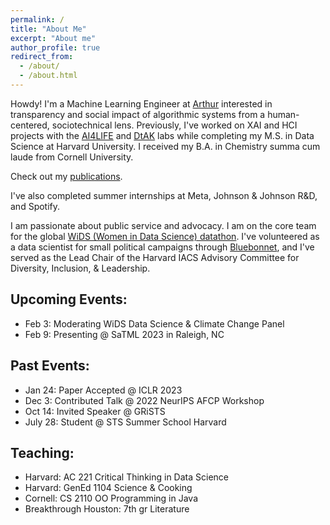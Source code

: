 ```yaml
---
permalink: /
title: "About Me"
excerpt: "About me"
author_profile: true
redirect_from: 
  - /about/
  - /about.html
---
```

Howdy! I'm a Machine Learning Engineer at [Arthur](https://www.arthur.ai/) interested in transparency and social impact of algorithmic systems from a human-centered, sociotechnical lens. Previously, I've worked on XAI and HCI projects with the [AI4LIFE](https://twitter.com/ai4life_harvard?lang=en) and [DtAK](https://dtak.github.io/) labs while completing my M.S. in Data Science at Harvard University. I received my B.A. in Chemistry summa cum laude from Cornell University.

Check out my [publications](https://teresadatta.github.io/publications/).

I've also completed summer internships at Meta, Johnson & Johnson R&D, and Spotify.

I am passionate about public service and advocacy. I am on the core team for the global [WiDS (Women in Data Science) datathon](https://www.widsconference.org/datathon.html). I've volunteered as a data scientist for small political campaigns through [Bluebonnet](https://www.bluebonnetdata.org/), and I've served as the Lead Chair of the Harvard IACS Advisory Committee for Diversity, Inclusion, & Leadership.

Upcoming Events: 
------
* Feb 3: Moderating WiDS Data Science & Climate Change Panel
* Feb 9: Presenting @ SaTML 2023 in Raleigh, NC

Past Events:
------
* Jan 24: Paper Accepted @ ICLR 2023
* Dec 3: Contributed Talk @ 2022 NeurIPS AFCP Workshop
* Oct 14: Invited Speaker @ GRiSTS
* July 28: Student @ STS Summer School Harvard


Teaching:
-------
* Harvard: AC 221 Critical Thinking in Data Science 
* Harvard: GenEd 1104 Science & Cooking
* Cornell: CS 2110 OO Programming in Java
* Breakthrough Houston: 7th gr Literature